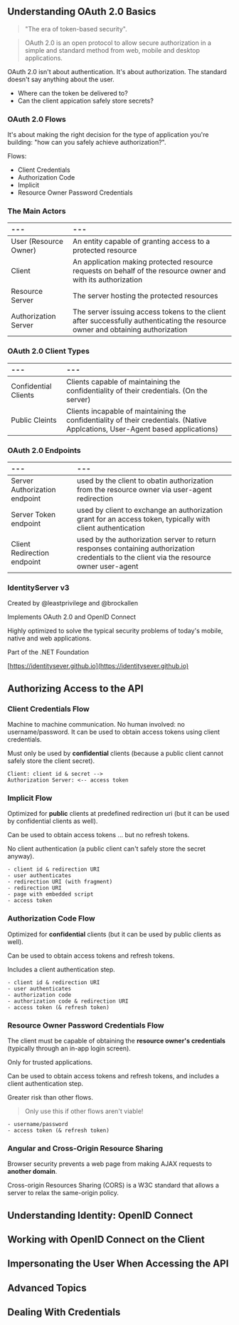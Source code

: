 ## Understanding OAuth 2.0 Basics

> "The era of token-based security".

> OAuth 2.0 is an open protocol to allow secure authorization in a simple and standard method from web, mobile and desktop applications.

OAuth 2.0 isn't about authentication. It's about authorization. The standard doesn't say anything about the user.

- Where can the token be delivered to?
- Can the client appication safely store secrets?

### OAuth 2.0 Flows

It's about making the right decision for the type of application you're building: "how can you safely achieve authorization?".

Flows:

- Client Credentials
- Authorization Code
- Implicit
- Resource Owner Password Credentials

### The Main Actors

|---|---|
|:--|:--|
|User (Resource Owner)|An entity capable of granting access to a protected resource|
|Client|An application making protected resource requests on behalf of the resource owner and with its authorization|
|Resource Server|The server hosting the protected resources|
|Authorization Server|The server issuing access tokens to the client after successfully authenticating the resource owner and obtaining authorization|

### OAuth 2.0 Client Types

|---|---|
|:--|:--|
|Confidential Clients|Clients capable of maintaining the confidentiality of their credentials. (On the server)|
|Public Cleints|Clients incapable of maintaining the confidentiality of their credentials. (Native Applcations, User-Agent based applications)|

### OAuth 2.0 Endpoints

|---|---|
|:--|:--|
|Server Authorization endpoint|used by the client to obatin authorization from the resource owner via user-agent redirection|
|Server Token endpoint|used by client to exchange an authorization grant for an access token, typically with client authentication|
|Client Redirection endpoint|used by the authorization server to return responses containing authorization credentials to the client via the resource owner user-agent|

### IdentityServer v3

Created by @leastprivilege and @brockallen

Implements OAuth 2.0 and OpenID Connect

Highly optimized to solve the typical security problems of today's mobile, native and web applications.

Part of the .NET Foundation

[https://identitysever.github.io](https://identitysever.github.io)

## Authorizing Access to the API

### Client Credentials Flow

Machine to machine communication. No human involved: no username/password. It can be used to obtain access tokens using client credentials.

Must only be used by **confidential** clients (because a public client cannot safely store the client secret).

```
Client: client id & secret -->
Authorization Server: <-- access token
```

### Implicit Flow

Optimized for **public** clients at predefined redirection uri (but it can be used by confidential clients as well).

Can be used to obtain access tokens ... but no refresh tokens.

No client authentication (a public client can't safely store the secret anyway).

```
- client id & redirection URI
- user authenticates
- redirection URI (with fragment)
- redirection URI
- page with embedded script
- access token
```

### Authorization Code Flow

Optimized for **confidential** clients (but it can be used by public clients as well).

Can be used to obtain access tokens and refresh tokens.

Includes a client authentication step.

```
- client id & redirection URI
- user authenticates
- authorization code
- authorization code & redirection URI
- access token (& refresh token)
```

### Resource Owner Password Credentials Flow

The client must be capable of obtaining the **resource owner's credentials** (typically through an in-app login screen).

Only for trusted applications.

Can be used to obtain access tokens and refresh tokens, and includes a client authentication step.

Greater risk than other flows.

> Only use this if other flows aren't viable!

```
- username/password
- access token (& refresh token)
```

### Angular and Cross-Origin Resource Sharing

Browser security prevents a web page from making AJAX requests to **another domain**.

Cross-origin Resources Sharing (CORS) is a W3C standard that allows a server to relax the same-origin policy.

## Understanding Identity: OpenID Connect

## Working with OpenID Connect on the Client

## Impersonating the User When Accessing the API

## Advanced Topics

## Dealing With Credentials

